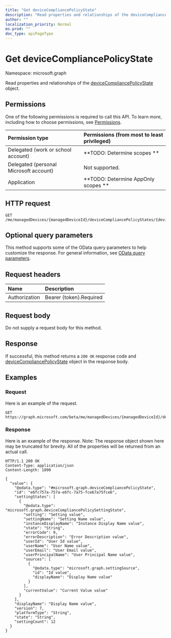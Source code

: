 ```yaml
---
title: "Get deviceCompliancePolicyState"
description: "Read properties and relationships of the deviceCompliancePolicyState object."
author: ""
localization_priority: Normal
ms.prod: ""
doc_type: apiPageType
---
```


# Get deviceCompliancePolicyState

Namespace: microsoft.graph

Read properties and relationships of the [deviceCompliancePolicyState](../resources/devicecompliancepolicystate.md) object.

## Permissions
One of the following permissions is required to call this API. To learn more, including how to choose permissions, see [Permissions](/concepts/permissions-reference.md).

|Permission type|Permissions (from most to least privileged)|
|:---|:---|
|Delegated (work or school account)|**TODO: Determine scopes **|
|Delegated (personal Microsoft account)|Not supported.|
|Application|**TODO: Determine AppOnly scopes **|

## HTTP request
<!-- {
  "blockType": "ignored"
}
-->
``` http
GET /me/managedDevices/{managedDeviceId}/deviceCompliancePolicyStates/{deviceCompliancePolicyStateId}
```

## Optional query parameters
This method supports some of the OData query parameters to help customize the response. For general information, see [OData query parameters](/graph/query-parameters).

## Request headers
|Name|Description|
|:---|:---|
|Authorization|Bearer {token}.Required|

## Request body
Do not supply a request body for this method.

## Response
If successful, this method returns a `200 OK` response code and [deviceCompliancePolicyState](../resources/devicecompliancepolicystate.md) object in the response body.

## Examples

### Request
Here is an example of the request.
<!-- {
  "blockType": "request",
  "name": "get_devicecompliancepolicystate"
}
-->
``` http
GET https://graph.microsoft.com/beta/me/managedDevices/{managedDeviceId}/deviceCompliancePolicyStates/{deviceCompliancePolicyStateId}
```

### Response
Here is an example of the response. Note: The response object shown here may be truncated for brevity. All of the properties will be returned from an actual call.
<!-- {
  "blockType": "response",
  "truncated": true,
  "@odata.type": "microsoft.graph.deviceCompliancePolicyState"
}
-->
``` http
HTTP/1.1 200 OK
Content-Type: application/json
Content-Length: 1090

{
  "value": {
    "@odata.type": "#microsoft.graph.deviceCompliancePolicyState",
    "id": "e6fc757a-757a-e6fc-7a75-fce67a75fce6",
    "settingStates": [
      {
        "@odata.type": "microsoft.graph.deviceCompliancePolicySettingState",
        "setting": "Setting value",
        "settingName": "Setting Name value",
        "instanceDisplayName": "Instance Display Name value",
        "state": "String",
        "errorCode": 9,
        "errorDescription": "Error Description value",
        "userId": "User Id value",
        "userName": "User Name value",
        "userEmail": "User Email value",
        "userPrincipalName": "User Principal Name value",
        "sources": [
          {
            "@odata.type": "microsoft.graph.settingSource",
            "id": "Id value",
            "displayName": "Display Name value"
          }
        ],
        "currentValue": "Current Value value"
      }
    ],
    "displayName": "Display Name value",
    "version": 7,
    "platformType": "String",
    "state": "String",
    "settingCount": 12
  }
}
```

